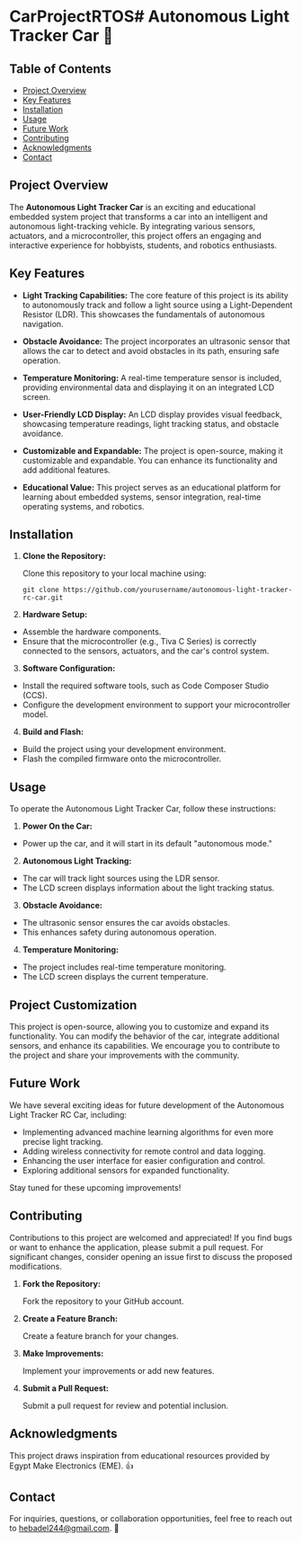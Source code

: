 # CarProjectRTOS# Autonomous Light Tracker Car 🚗

## Table of Contents
- [Project Overview](#project-overview)
- [Key Features](#key-features)
- [Installation](#installation)
- [Usage](#usage)
- [Future Work](#future-work)
- [Contributing](#contributing)
- [Acknowledgments](#acknowledgments)
- [Contact](#contact)

## Project Overview

The **Autonomous Light Tracker Car** is an exciting and educational embedded system project that transforms a car into an intelligent and autonomous light-tracking vehicle. By integrating various sensors, actuators, and a microcontroller, this project offers an engaging and interactive experience for hobbyists, students, and robotics enthusiasts.

## Key Features

- **Light Tracking Capabilities:** The core feature of this project is its ability to autonomously track and follow a light source using a Light-Dependent Resistor (LDR). This showcases the fundamentals of autonomous navigation.

- **Obstacle Avoidance:** The project incorporates an ultrasonic sensor that allows the car to detect and avoid obstacles in its path, ensuring safe operation.

- **Temperature Monitoring:** A real-time temperature sensor is included, providing environmental data and displaying it on an integrated LCD screen.

- **User-Friendly LCD Display:** An LCD display provides visual feedback, showcasing temperature readings, light tracking status, and obstacle avoidance.

- **Customizable and Expandable:** The project is open-source, making it customizable and expandable. You can enhance its functionality and add additional features.

- **Educational Value:** This project serves as an educational platform for learning about embedded systems, sensor integration, real-time operating systems, and robotics.

## Installation

1. **Clone the Repository:**

   Clone this repository to your local machine using:

   `git clone https://github.com/yourusername/autonomous-light-tracker-rc-car.git`

2. **Hardware Setup:**

- Assemble the hardware components.
- Ensure that the microcontroller (e.g., Tiva C Series) is correctly connected to the sensors, actuators, and the car's control system.

3. **Software Configuration:**

- Install the required software tools, such as Code Composer Studio (CCS).
- Configure the development environment to support your microcontroller model.

4. **Build and Flash:**

- Build the project using your development environment.
- Flash the compiled firmware onto the microcontroller.

## Usage

To operate the Autonomous Light Tracker Car, follow these instructions:

1. **Power On the Car:**

- Power up the car, and it will start in its default "autonomous mode."

2. **Autonomous Light Tracking:**

- The car will track light sources using the LDR sensor.
- The LCD screen displays information about the light tracking status.

3. **Obstacle Avoidance:**

- The ultrasonic sensor ensures the car avoids obstacles.
- This enhances safety during autonomous operation.

4. **Temperature Monitoring:**

- The project includes real-time temperature monitoring.
- The LCD screen displays the current temperature.

## Project Customization

This project is open-source, allowing you to customize and expand its functionality. You can modify the behavior of the car, integrate additional sensors, and enhance its capabilities. We encourage you to contribute to the project and share your improvements with the community.


## Future Work

We have several exciting ideas for future development of the Autonomous Light Tracker RC Car, including:

- Implementing advanced machine learning algorithms for even more precise light tracking.
- Adding wireless connectivity for remote control and data logging.
- Enhancing the user interface for easier configuration and control.
- Exploring additional sensors for expanded functionality.

Stay tuned for these upcoming improvements!

## Contributing

Contributions to this project are welcomed and appreciated! If you find bugs or want to enhance the application, please submit a pull request. For significant changes, consider opening an issue first to discuss the proposed modifications.

1. **Fork the Repository:**

   Fork the repository to your GitHub account.

2. **Create a Feature Branch:**

   Create a feature branch for your changes.

3. **Make Improvements:**

   Implement your improvements or add new features.

4. **Submit a Pull Request:**

   Submit a pull request for review and potential inclusion.

## Acknowledgments

This project draws inspiration from educational resources provided by Egypt Make Electronics (EME). 👍

## Contact

For inquiries, questions, or collaboration opportunities, feel free to reach out to hebadel244@gmail.com. 📧
